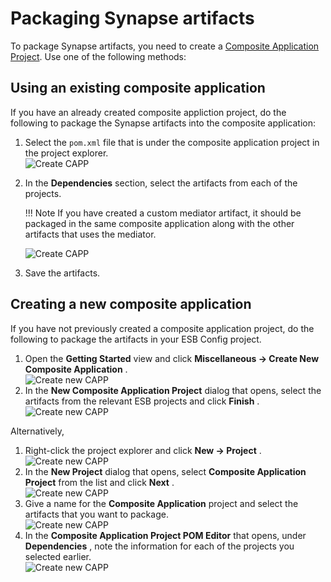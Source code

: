 # Packaging Synapse artifacts

To package Synapse artifacts, you need to create a [Composite Application Project](../../../develop/creating-projects/#composite-application-project).
Use one of the following methods:

## Using an existing composite application

If you have an already created composite appliction project, do the following to package the Synapse artifacts into the composite application:

1.  Select the `pom.xml` file that is under the composite application project in the project explorer.  
    ![Create CAPP](../../assets/img/create_project/capp_proj_explorer.png)
2.  In the **Dependencies** section, select the artifacts from each of
    the projects.

    !!! Note 
        If you have created a custom mediator artifact, it should be packaged in the same composite application along with the other artifacts that uses the mediator.
    
    ![Create CAPP](../../assets/img/create_project/capp_dependencies.png)

3.  Save the artifacts.

## Creating a new composite application

If you have not previously created a composite application project, do the following to package the artifacts in your ESB Config project.

1.  Open the **Getting Started** view and click **Miscellaneous → Create
    New Composite Application** .  
    ![Create new CAPP](../../assets/img/create_project/create_new_capp.png) 
2.  In the **New Composite Application Project** dialog that opens, select the artifacts from the relevant ESB projects and click
    **Finish** .  
    ![Create new CAPP](../../assets/img/create_project/create_new_capp_dialog.png)

Alternatively,

1.  Right-click the project explorer and click **New -> Project** .  
    ![Create new CAPP](../../assets/img/create_project/create_new_project_capp.png)
2.  In the **New Project** dialog that opens, select **Composite
    Application Project** from the list and click **Next** .  
    ![Create new CAPP](../../assets/img/create_project/create_new_project_capp_dialog.png)
3.  Give a name for the **Composite Application** project and select the
    artifacts that you want to package.  
    ![Create new CAPP](../../assets/img/create_project/create_new_project_capp_select_dependencies.png)
4.  In the **Composite Application Project POM Editor** that opens,
    under **Dependencies** , note the information for each of the
    projects you selected earlier.  
    ![Create new CAPP](../../assets/img/create_project/create_new_project_capp_dependencies_view.png)
